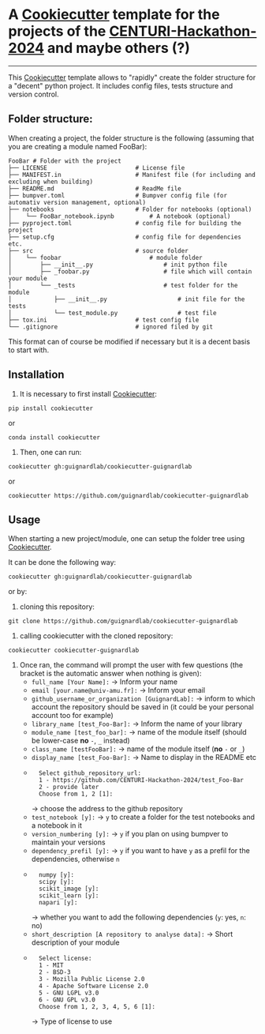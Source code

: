 # A [Cookiecutter] template for the projects of the [CENTURI-Hackathon-2024] and maybe others (?)

----------------------------------

This [Cookiecutter] template allows to "rapidly" create the folder structure for a "decent" python project.
It includes config files, tests structure and version control.

## Folder structure:

When creating a project, the folder structure is the following (assuming that you are creating a module named FooBar):

```shell
FooBar # Folder with the project
├── LICENSE                         # License file
├── MANIFEST.in                     # Manifest file (for including and excluding when building)
├── README.md                       # ReadMe file
├── bumpver.toml                    # Bumpver config file (for automativ version management, optional)
├── notebooks                       # Folder for notebooks (optional)
│    └── FooBar_notebook.ipynb          # A notebook (optional)
├── pyproject.toml                  # config file for building the project
├── setup.cfg                       # config file for dependencies etc.
├── src                             # source folder
│    └── foobar                         # module folder
│        ├── __init__.py                    # init python file
│        ├── _foobar.py                     # file which will contain your module
│        └── _tests                         # test folder for the module
│            ├── __init__.py                    # init file for the tests
│            └── test_module.py                 # test file
├── tox.ini                         # test config file
└── .gitignore                      # ignored filed by git
```

This format can of course be modified if necessary but it is a decent basis to start with.

## Installation

1. It is necessary to first install [Cookiecutter]:

```shell
pip install cookiecutter
```

or

```shell
conda install cookiecutter
```

1. Then, one can run:

```shell
cookiecutter gh:guignardlab/cookiecutter-guignardlab
```

or

```shell
cookiecutter https://github.com/guignardlab/cookiecutter-guignardlab
```

## Usage

When starting a new project/module, one can setup the folder tree using [Cookiecutter].

It can be done the following way:

```shell
cookiecutter gh:guignardlab/cookiecutter-guignardlab
```

or by:

1. cloning this repository:

```shell
git clone https://github.com/guignardlab/cookiecutter-guignardlab
```

1. calling cookiecutter with the cloned repository:

```shell
cookiecutter cookiecutter-guignardlab
```

1. Once ran, the command will prompt the user with few questions (the bracket is the automatic answer when nothing is given):
    - `full_name [Your Name]:` -> Inform your name
    - `email [your.name@univ-amu.fr]:` -> Inform your email
    - `github_username_or_organization [GuignardLab]:` -> inform to which account the repository should be saved in (it could be your personal account too for example)
    - `library_name [test_Foo-Bar]:` -> Inform the name of your library
    - `module_name [test_foo_bar]:` -> name of the module itself (should be lower-case **no** `-`, `_` instead)
    - `class_name [testFooBar]:` -> name of the module itself (**no** `-` or `_`)
    - `display_name [test_Foo-Bar]:` -> Name to display in the README etc
    - 
            Select github_repository_url:
            1 - https://github.com/CENTURI-Hackathon-2024/test_Foo-Bar
            2 - provide later
            Choose from 1, 2 [1]:
      -> choose the address to the github repository
    - `test_notebook [y]:` -> `y` to create a folder for the test notebooks and a notebook in it
    - `version_numbering [y]:` -> `y` if you plan on using bumpver to maintain your versions
    - `dependency_prefil [y]:` -> `y` if you want to have `y` as a prefil for the dependencies, otherwise `n`
    - 
            numpy [y]:
            scipy [y]:
            scikit_image [y]:
            scikit_learn [y]:
            napari [y]:
      -> whether you want to add the following dependencies (`y`: yes, `n`: no)
    - `short_description [A repository to analyse data]:` -> Short description of your module
    - 
            Select license:
            1 - MIT
            2 - BSD-3
            3 - Mozilla Public License 2.0
            4 - Apache Software License 2.0
            5 - GNU LGPL v3.0
            6 - GNU GPL v3.0
            Choose from 1, 2, 3, 4, 5, 6 [1]:
      -> Type of license to use


[CENTURI-Hackathon-2024]: https://github.com/CENTURI-Hackathon-2024
[Cookiecutter]: https://github.com/audreyr/cookiecutter
[MIT]: http://opensource.org/licenses/MIT
[BSD-3]: http://opensource.org/licenses/BSD-3-Clause
[GNU GPL v3.0]: http://www.gnu.org/licenses/gpl-3.0.txt
[GNU LGPL v3.0]: http://www.gnu.org/licenses/lgpl-3.0.txt
[Apache Software License 2.0]: http://www.apache.org/licenses/LICENSE-2.0
[Mozilla Public License 2.0]: https://www.mozilla.org/media/MPL/2.0/index.txt
[cookiecutter-napari-plugin]: https://github.com/napari/cookiecutter-napari-plugin
